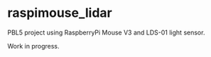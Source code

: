 # raspimouse_lidar
PBL5 project using RaspberryPi Mouse V3 and LDS-01 light sensor.

Work in progress.
